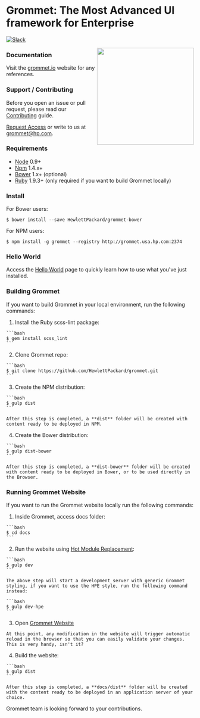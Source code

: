 # Grommet: The Most Advanced UI framework for Enterprise

[![Slack](http://alansouzati.github.io/artic/img/slack-badge.svg)](https://grommet.slack.com)

<img align="right" height="260" src="http://alansouzati.github.io/artic/img/grommet-logo.png">

### Documentation

Visit the [grommet.io](http://grommet.io/) website for any references.

### Support / Contributing

Before you open an issue or pull request, please read our [Contributing](http://grommet.usa.hp.com/docs/hpe/documentation/contributing) guide.

[Request Access](http://grommet.usa.hp.com/docs/hpe/request_access) or write to us at grommet@hp.com.

### Requirements

* [Node](https://nodejs.org/download/) 0.9+
* [Npm](https://nodejs.org/download/) 1.4.x+ 
* [Bower](http://bower.io) 1.x+ (optional)
* [Ruby](https://www.ruby-lang.org/en/documentation/installation/) 1.9.3+ (only required if you want to build Grommet locally)

### Install

  For Bower users:

    $ bower install --save HewlettPackard/grommet-bower

  For NPM users:

    $ npm install -g grommet --registry http://grommet.usa.hp.com:2374  

### Hello World

  Access the [Hello World](http://grommet.usa.hp.com/docs/hpe/documentation) page to quickly learn how to use what you've just installed.   

### Building Grommet

  If you want to build Grommet in your local environment, run the following commands:

  1. Install the Ruby scss-lint package:

    ```bash
    $ gem install scss_lint
    ```

  2. Clone Grommet repo:

    ```bash
    $ git clone https://github.com/HewlettPackard/grommet.git
    ```

  3. Create the NPM distribution:

    ```bash
    $ gulp dist
    ```

    After this step is completed, a **dist** folder will be created with content ready to be deployed in NPM.

  4. Create the Bower distribution:

    ```bash
    $ gulp dist-bower
    ```

    After this step is completed, a **dist-bower** folder will be created with content ready to be deployed in Bower, or to be used directly in the Browser. 

### Running Grommet Website

  If you want to run the Grommet website locally run the following commands:

  1. Inside Grommet, access docs folder:

    ```bash
    $ cd docs
    ```

  2. Run the website using [Hot Module Replacement](http://webpack.github.io/docs/hot-module-replacement.html):

    ```bash
    $ gulp dev
    ```

    The above step will start a development server with generic Grommet styling, if you want to use the HPE style, run the following command instead:

    ```bash
    $ gulp dev-hpe
    ```

  3. Open [Grommet Website](http://localhost:8002/webpack-dev-server/)

    At this point, any modification in the website will trigger automatic reload in the browser so that you can easily validate your changes. This is very handy, isn't it?

  4. Build the website:

    ```bash
    $ gulp dist
    ```

    After this step is completed, a **docs/dist** folder will be created with the content ready to be deployed in an application server of your choice. 

Grommet team is looking forward to your contributions.